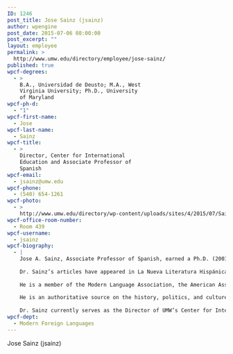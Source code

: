 ```yaml
---
ID: 1246
post_title: Jose Sainz (jsainz)
author: wpengine
post_date: 2015-07-06 08:00:00
post_excerpt: ""
layout: employee
permalink: >
  http://www.umw.edu/directory/employee/jose-sainz/
published: true
wpcf-degrees:
  - >
    B.A., Universidad de Deusto; M.A., West
    Virginia University; Ph.D., University
    of Maryland
wpcf-ph-d:
  - "1"
wpcf-first-name:
  - Jose
wpcf-last-name:
  - Sainz
wpcf-title:
  - >
    Director, Center for International
    Education and Associate Professor of
    Spanish
wpcf-email:
  - jsainz@umw.edu
wpcf-phone:
  - (540) 654-1261
wpcf-photo:
  - >
    http://www.umw.edu/directory/wp-content/uploads/sites/4/2015/07/Sainz-Jose14.jpg
wpcf-office-room-number:
  - Room 439
wpcf-username:
  - jsainz
wpcf-biography:
  - |
    Jose A. Sainz, Associate Professor of Spanish, earned a Ph.D. (2001) in peninsular Spanish literature from the University of Maryland at College Park, an M.A. (1996) in foreign languages and Spanish literature from West Virginia University, and a Licenciatura (1993) in English philology from the Universidad de Deusto, Spain.
    
    Dr. Sainz’s articles have appeared in La Nueva Literatura Hispánica, La Torre, and República de las Letras. His scholarly work examines exile studies and narratives, testimony, and autobiographical writing in the context of the Spanish Civil War. He also has served as a textbook reviewer for NSC Pearson Publishers, Heinle & Heinle Publishers, and John Wiley & Sons, Publishers, as well as a translator for Monotype Composition Co., Inc., the Corcoran Gallery of Art, and National Geographic Television.
    
    He is a member of the Modern Language Association, the American Association of Teachers of Spanish and Portuguese, American Council of Teachers of Foreign Languages, and Twentieth-Century Spanish Association of America. He currently is director of the University’s Center for International Education.
    
    He is an authoritative source on the history, politics, and culture of 20th-century Spain. He teaches Spanish language, culture, and civilization courses as well as Spanish translation and Spanish cinema.
    
    Dr. Sainz currently serves as the Director of UMW’s Center for International Education
wpcf-dept:
  - Modern Foreign Languages
---
```

Jose Sainz (jsainz)